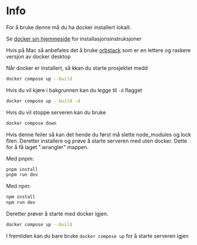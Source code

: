 # Info

For å bruke denne må du ha docker installert lokalt.

Se [docker sin hjemmeside](https://www.docker.com/get-started/) for installasjonsinstruksjoner

Hvis på Mac så anbefales det å bruke [orbstack](https://orbstack.dev/) som er en lettere og raskere versjon av docker desktop

Når docker er installert, så kkan du starte prosjektet medd

```bash
docker compose up --build
```

Hvis du vil kjøre i bakgrunnen kan du legge til `-d` flagget

```bash
docker compose up --build -d
```

Hvis du vil stoppe serveren kan du bruke

```bash
docker compose down
```

Hvis denne feiler så kan det hende du først må slette node_modules og lock filen. Deretter installere og prøve å starte serveren med uten docker. Dette for å få laget ".wrangler" mappen.

Med pnpm:

```bash
pnpm install
pnpm run dev
```

Med npm:

```bash
npm install
npm run dev
```

Deretter prøver å starte med docker igjen.

```bash
docker compose up --build
```

I fremtiden kan du bare bruke `docker compose up` for å starte serveren igjen

